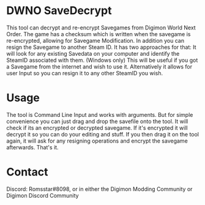 # DWNO SaveDecrypt
This tool can decrypt and re-encrypt Savegames from Digimon World Next Order.
The game has a checksum which is written when the savegame is re-encrypted, allowing for Savegame Modification.
In addition you can resign the Savegame to another Steam ID. It has two approaches for that:
It will look for any existing Savedata on your computer and identify the SteamID associated with them. (Windows only)
This will be useful if you got a Savegame from the internet and wish to use it. 
Alternatively it allows for user Input so you can resign it to any other SteamID you wish. 

# Usage
The tool is Command Line Input and works with arguments. 
But for simple convenience you can just drag and drop the savefile onto the tool. It will check if its an encrypted or decrypted savegame.
If it's encrypted it will decrypt it so you can do your editing and stuff. If you then drag it on the tool again, it will ask for any resigning operations
and encrypt the savegame afterwards. That's it.

# Contact
Discord: Romsstar#8098, or in either the Digimon Modding Community or Digimon Discord Community
